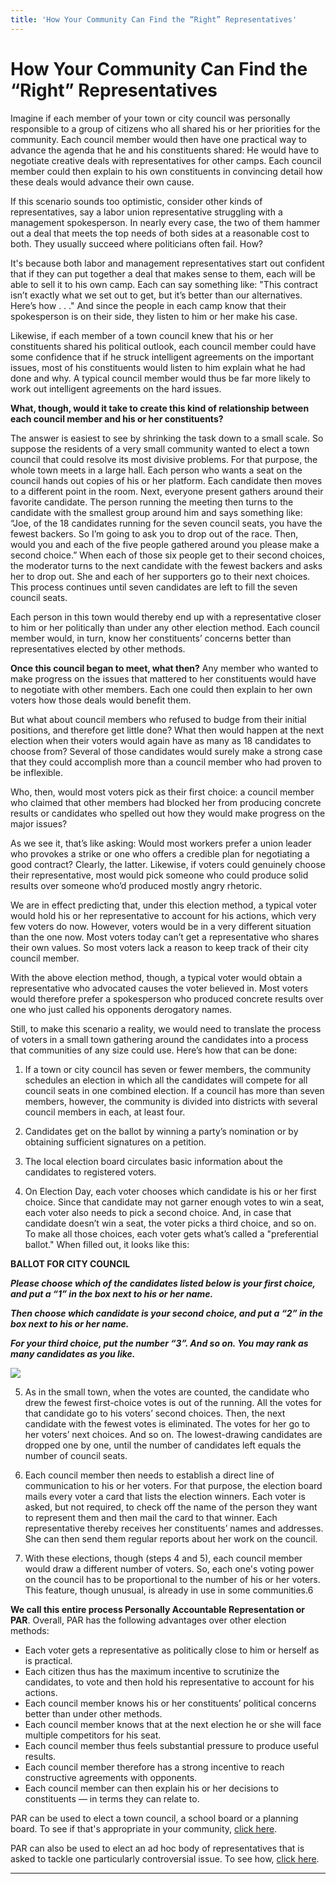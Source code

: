 ```yaml
---
title: 'How Your Community Can Find the “Right” Representatives'
---
```


# How Your Community Can Find the “Right” Representatives

Imagine if each member of your town or city council was personally responsible to a group of citizens who all shared his or her priorities for the community. Each council member would then have one practical way to advance the agenda that he and his constituents shared: He would have to negotiate creative deals with representatives for other camps. Each council member could then explain to his own constituents in convincing detail how these deals would advance their own cause.

If this scenario sounds too optimistic, consider other kinds of representatives, say a labor union representative struggling with a management spokesperson. In nearly every case, the two of them hammer out a deal that meets the top needs of both sides at a reasonable cost to both. They usually succeed where politicians often fail. How?

It's because both labor and management representatives start out confident that if they can put together a deal that makes sense to them, each will be able to sell it to his own camp. Each can say something like: "This contract isn’t exactly what we set out to get, but it’s better than our alternatives. Here’s how . . ." And since the people in each camp know that their spokesperson is on their side, they listen to him or her make his case.

Likewise, if each member of a town council knew that his or her constituents shared his political outlook, each council member could have some confidence that if he struck intelligent agreements on the important issues, most of his constituents would listen to him explain what he had done and why. A typical council member would thus be far more likely to work out intelligent agreements on the hard issues.

**What, though, would it take to create this kind of relationship between each council member and his or her constituents?**

The answer is easiest to see by shrinking the task down to a small scale. So suppose the residents of a very small community wanted to elect a town council that could resolve its most divisive problems. For that purpose, the whole town meets in a large hall. Each person who wants a seat on the council hands out copies of his or her platform. Each candidate then moves to a different point in the room. Next, everyone present gathers around their favorite candidate. The person running the meeting then turns to the candidate with the smallest group around him and says something like: “Joe, of the 18 candidates running for the seven council seats, you have the fewest backers. So I’m going to ask you to drop out of the race. Then, would you and each of the five people gathered around you please make a second choice.” When each of those six people get to their second choices, the moderator turns to the next candidate with the fewest backers and asks her to drop out. She and each of her supporters go to their next choices. This process continues until seven candidates are left to fill the seven council seats.

Each person in this town would thereby end up with a representative closer to him or her politically than under any other election method. Each council member would, in turn, know her constituents’ concerns better than representatives elected by other methods.

**Once this council began to meet, what then?** Any member who wanted to make progress on  the issues that mattered to her constituents would have to negotiate with other members. Each one could then explain to her own voters how those deals would benefit them.

But what about council members who refused to budge from their initial positions, and therefore get little done? What then would happen at the next election when their voters would again have as many as 18 candidates to choose from? Several of those candidates would surely make a strong case that they could accomplish more than a council member who had proven to be inflexible.

Who, then, would most voters pick as their first choice: a council member who claimed that other members had blocked her from producing concrete results or candidates who spelled out how they would make progress on the major issues?

As we see it, that’s like asking: Would most workers prefer a union leader who provokes a strike or one who offers a credible plan for negotiating a good contract? Clearly, the latter. Likewise, if voters could genuinely choose their representative, most would pick someone who could produce solid results over someone who’d produced mostly angry rhetoric.

We are in effect predicting that, under this election method, a typical voter would hold his or her representative to account for his actions, which very few voters do now. However, voters would be in a very different situation than the one now. Most voters today can’t get a representative who shares their own values. So most voters lack a reason to keep track of their city council member.

With the above election method, though, a typical voter would obtain a representative who advocated causes the voter believed in. Most voters would therefore prefer a spokesperson who produced concrete results over one who just called his opponents derogatory names.

Still, to make this scenario a reality, we would need to translate the process of voters in a small town gathering around the candidates into a process that communities of any size could use. Here’s how that can be done:

1) If a town or city council has seven or fewer members, the community schedules an election in which all the candidates will compete for all council seats in one combined election. If a council has more than seven members, however, the community is divided into districts with several council members in each, at least four.

2) Candidates get on the ballot by winning a party’s nomination or by obtaining sufficient signatures on a petition.

3) The local election board circulates basic information about the candidates to registered voters.

4) On Election Day, each voter chooses which candidate is his or her first choice. Since that candidate may not garner enough votes to win a seat, each voter also needs to pick a second choice. And, in case that candidate doesn’t win a seat, the voter picks a third choice, and so on. To make all those choices, each voter gets what’s called a "preferential ballot." When filled out, it looks like this:

**BALLOT FOR CITY COUNCIL**

_**Please choose which of the candidates listed below is your first choice, and put a “1” in the box next to his or her name.**_

_**Then choose which candidate is your second choice, and put a “2” in the box next to his or her name.**_

_**For your third choice, put the number “3”. And so on. You may rank as many candidates as you like.**_

![][1]

5) As in the small town, when the votes are counted, the candidate who drew the fewest first-choice votes is out of the running. All the votes for that candidate go to his voters’ second choices. Then, the next candidate with the fewest votes is eliminated. The votes for her go to her voters’ next choices. And so on. The lowest-drawing candidates are dropped one by one, until the number of candidates left equals the number of council seats.

6) Each council member then needs to establish a direct line of communication to his or her voters. For that purpose, the election board mails every voter a card that lists the election winners. Each voter is asked, but not required, to check off the name of the person they want to represent them and then mail the card to that winner. Each representative thereby receives her constituents’ names and addresses. She can then send them regular reports about her work on the council.

7) With these elections, though (steps 4 and 5), each council member would draw a different number of voters. So, each one's voting power on the council has to be proportional to the number of his or her voters. This feature, though unusual, is already in use in some communities.6

**We call this entire process Personally Accountable Representation or PAR**. Overall, PAR has the following advantages over other election methods:

  * Each voter gets a representative as politically close to him or herself as is practical.
  * Each citizen thus has the maximum incentive to scrutinize the candidates, to vote and then hold his representative to account for his actions.
  * Each council member knows his or her constituents’ political concerns better than under other methods.
  * Each council member knows that at the next election he or she will face multiple competitors for his seat.
  * Each council member thus feels substantial pressure to produce useful results.
  * Each council member therefore has a strong incentive to reach constructive agreements with opponents.
  * Each council member can then explain his or her decisions to constituents — in terms they can relate to.

PAR can be used to elect a town council, a school board or a planning board. To see if that's appropriate in your community, [click here][2].

PAR can also be used to elect an ad hoc body of representatives that is asked to tackle one particularly controversial issue. To see how, [click here][3].

* * *

   [1]: http://genuinerepresentation.org/sites/genuinerepresentation.org/files/u3/ballot3.png
   [2]: http://www.genuinerepresentation.org/content/does-your-community-need-change
   [3]: http://www.genuinerepresentation.org/content/how-community-can-resolve-any-issue